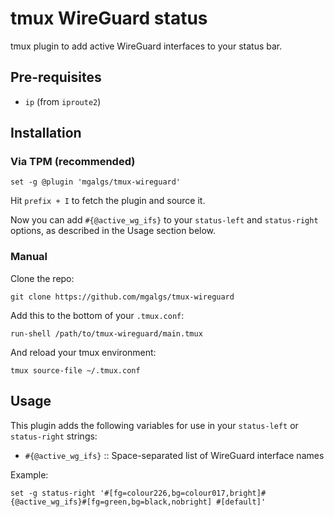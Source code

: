 # tmux WireGuard status

tmux plugin to add active WireGuard interfaces to your status bar.

## Pre-requisites

- `ip` (from `iproute2`)

## Installation

### Via TPM (recommended)

```
set -g @plugin 'mgalgs/tmux-wireguard'
```

Hit `prefix + I` to fetch the plugin and source it.

Now you can add `#{@active_wg_ifs}` to your `status-left` and
`status-right` options, as described in the Usage section below.

### Manual

Clone the repo:

```
git clone https://github.com/mgalgs/tmux-wireguard
```

Add this to the bottom of your `.tmux.conf`:

```
run-shell /path/to/tmux-wireguard/main.tmux
```

And reload your tmux environment:

```
tmux source-file ~/.tmux.conf
```

## Usage

This plugin adds the following variables for use in your `status-left` or
`status-right` strings:

  - `#{@active_wg_ifs}` :: Space-separated list of WireGuard interface names

Example:

```
set -g status-right '#[fg=colour226,bg=colour017,bright]#{@active_wg_ifs}#[fg=green,bg=black,nobright] #[default]'
```
